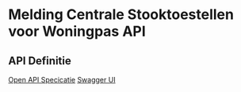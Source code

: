 # Melding Centrale Stooktoestellen voor Woningpas API

## API Definitie

[Open API Specicatie](../datadienstenv1.yaml)
[Swagger UI](https://ovo000090.github.io/VEKA_REST_API/?urls.primaryName=V1+-+Melding+Centrale+Stooktoestellen+voor+Woningpas+API) 


